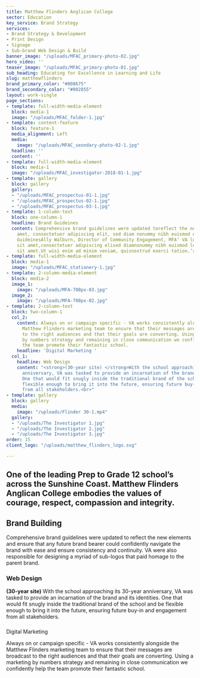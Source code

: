 ```yaml
---
title: Matthew Flinders Anglican College
sector: Education
key_service: Brand Strategy
services:
- Brand Strategy & Development
- Print Design
- Signage
- Sub-brand Web Design & Build
banner_image: "/uploads/MFAC_primary-photo-02.jpg"
hero_video: ''
teaser_image: "/uploads/MFAC_primary-photo-01.jpg"
sub_heading: Educating for Excellence in Learning and Life
slug: matthewflinders
brand_primary_color: "#008675"
brand_secondary_color: "#002855"
layout: work-single
page_sections:
- template: full-width-media-element
  block: media-1
  image: "/uploads/MFAC_folder-1.jpg"
- template: content-feature
  block: feature-1
  media_alignment: Left
  media:
    image: "/uploads/MFAC_seondary-photo-02-1.jpg"
  headline: ''
  content: ''
- template: full-width-media-element
  block: media-1
  image: "/uploads/MFAC_investigator-2018-01-1.jpg"
- template: gallery
  block: gallery
  gallery:
  - "/uploads/MFAC_prospectus-01-1.jpg"
  - "/uploads/MFAC_prospectus-02-1.jpg"
  - "/uploads/MFAC_prospectus-03-1.jpg"
- template: 1-column-text
  block: one-column-1
  headline: Brand Guideines
  content: Comprehensive brand guidelines were updated toreflect the new dolor sit
    amet, consectetuer adipiscing elit, sed diam nonummy nibh euismod dolor sit.Brand
    GuideinesAlly Walburn, Director of Community Engagement, MFA‘ VA lorem ipsum dolor
    sit amet,consectetuer adipiscing elised diamnonummy nibh euismod lorem ipsumdolor
    sit amet.Ut wisi enim ad minim veniam, quisnostrud exerci tation.’x 3 slidesProspectusx
- template: full-width-media-element
  block: media-1
  image: "/uploads/MFAC_stationery-1.jpg"
- template: 2-column-media-element
  block: media-2
  image_1:
    image: "/uploads/MFA-700px-03.jpg"
  image_2:
    image: "/uploads/MFA-700px-02.jpg"
- template: 2-column-text
  block: two-column-1
  col_2:
    content: Always on or campaign specific - VA works consistently alongside the
      Matthew Flinders marketing team to ensure that their messages are broadcast
      to the right audiences and that their goals are converting. Using a marketing
      by numbers strategy and remaining in close communication we confidently help
      the team promote their fantastic school.
    headline: 'Digital Marketing '
  col_1:
    headline: Web Design
    content: "<strong>(30-year site) </strong>With the school approaching its 30-year
      anniversary, VA was tasked to provide an incarnation of the brand and its identities.
      One that would fit snugly inside the traditional brand of the school and be
      flexible enough to bring it into the future, ensuring future buy-in and engagement
      from all stakeholders.<br>"
- template: gallery
  block: gallery
  media:
    image: "/uploads/Flinder 30-1.mp4"
  gallery:
  - "/uploads/The Investigator 1.jpg"
  - "/uploads/The Investigator 2.jpg"
  - "/uploads/The Investigator 3.jpg"
order: 15
client_logo: "/uploads/matthew_flinders_logo.svg"

---
```

## One of the leading Prep to Grade 12 school’s across the Sunshine Coast. Matthew Flinders Anglican College embodies the values of courage, respect, compassion and integrity.

## Brand Building

Comprehensive brand guidelines were updated to reflect the new elements and ensure that any future brand bearer could confidently navigate the brand with ease and ensure consistency and continuity. VA were also responsible for designing a myriad of sub-logos that paid homage to the parent brand.

### Web Design

**(30-year site)** With the school approaching its 30-year anniversary, VA was tasked to provide an incarnation of the brand and its identities. One that would fit snugly inside the traditional brand of the school and be flexible enough to bring it into the future, ensuring future buy-in and engagement from all stakeholders.

###   
Digital Marketing

Always on or campaign specific - VA works consistently alongside the Matthew Flinders marketing team to ensure that their messages are broadcast to the right audiences and that their goals are converting. Using a marketing by numbers strategy and remaining in close communication we confidently help the team promote their fantastic school.
